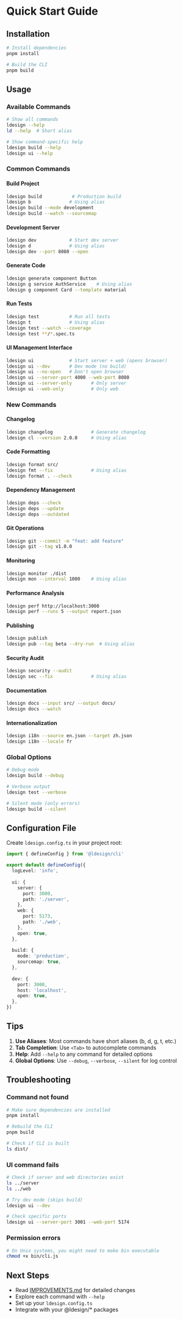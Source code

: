 # Quick Start Guide

## Installation

```bash
# Install dependencies
pnpm install

# Build the CLI
pnpm build
```

## Usage

### Available Commands

```bash
# Show all commands
ldesign --help
ld --help  # Short alias

# Show command-specific help
ldesign build --help
ldesign ui --help
```

### Common Commands

#### Build Project
```bash
ldesign build           # Production build
ldesign b              # Using alias
ldesign build --mode development
ldesign build --watch --sourcemap
```

#### Development Server
```bash
ldesign dev            # Start dev server
ldesign d              # Using alias
ldesign dev --port 8080 --open
```

#### Generate Code
```bash
ldesign generate component Button
ldesign g service AuthService    # Using alias
ldesign g component Card --template material
```

#### Run Tests
```bash
ldesign test           # Run all tests
ldesign t              # Using alias
ldesign test --watch --coverage
ldesign test **/*.spec.ts
```

#### UI Management Interface
```bash
ldesign ui             # Start server + web (opens browser)
ldesign ui --dev       # Dev mode (no build)
ldesign ui --no-open   # Don't open browser
ldesign ui --server-port 4000 --web-port 8080
ldesign ui --server-only       # Only server
ldesign ui --web-only          # Only web
```

### New Commands

#### Changelog
```bash
ldesign changelog              # Generate changelog
ldesign cl --version 2.0.0     # Using alias
```

#### Code Formatting
```bash
ldesign format src/
ldesign fmt --fix              # Using alias
ldesign format . --check
```

#### Dependency Management
```bash
ldesign deps --check
ldesign deps --update
ldesign deps --outdated
```

#### Git Operations
```bash
ldesign git --commit -m "feat: add feature"
ldesign git --tag v1.0.0
```

#### Monitoring
```bash
ldesign monitor ./dist
ldesign mon --interval 1000    # Using alias
```

#### Performance Analysis
```bash
ldesign perf http://localhost:3000
ldesign perf --runs 5 --output report.json
```

#### Publishing
```bash
ldesign publish
ldesign pub --tag beta --dry-run  # Using alias
```

#### Security Audit
```bash
ldesign security --audit
ldesign sec --fix              # Using alias
```

#### Documentation
```bash
ldesign docs --input src/ --output docs/
ldesign docs --watch
```

#### Internationalization
```bash
ldesign i18n --source en.json --target zh.json
ldesign i18n --locale fr
```

### Global Options

```bash
# Debug mode
ldesign build --debug

# Verbose output
ldesign test --verbose

# Silent mode (only errors)
ldesign build --silent
```

## Configuration File

Create `ldesign.config.ts` in your project root:

```typescript
import { defineConfig } from '@ldesign/cli'

export default defineConfig({
  logLevel: 'info',
  
  ui: {
    server: {
      port: 3000,
      path: './server',
    },
    web: {
      port: 5173,
      path: './web',
    },
    open: true,
  },
  
  build: {
    mode: 'production',
    sourcemap: true,
  },
  
  dev: {
    port: 3000,
    host: 'localhost',
    open: true,
  },
})
```

## Tips

1. **Use Aliases**: Most commands have short aliases (b, d, g, t, etc.)
2. **Tab Completion**: Use `<Tab>` to autocomplete commands
3. **Help**: Add `--help` to any command for detailed options
4. **Global Options**: Use `--debug`, `--verbose`, `--silent` for log control

## Troubleshooting

### Command not found
```bash
# Make sure dependencies are installed
pnpm install

# Rebuild the CLI
pnpm build

# Check if CLI is built
ls dist/
```

### UI command fails
```bash
# Check if server and web directories exist
ls ../server
ls ../web

# Try dev mode (skips build)
ldesign ui --dev

# Check specific ports
ldesign ui --server-port 3001 --web-port 5174
```

### Permission errors
```bash
# On Unix systems, you might need to make bin executable
chmod +x bin/cli.js
```

## Next Steps

- Read [IMPROVEMENTS.md](./IMPROVEMENTS.md) for detailed changes
- Explore each command with `--help`
- Set up your `ldesign.config.ts`
- Integrate with your @ldesign/* packages
